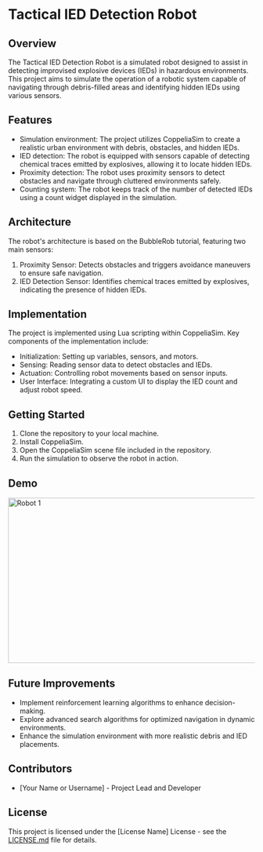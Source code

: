 # Tactical IED Detection Robot

## Overview
The Tactical IED Detection Robot is a simulated robot designed to assist in detecting improvised explosive devices (IEDs) in hazardous environments. This project aims to simulate the operation of a robotic system capable of navigating through debris-filled areas and identifying hidden IEDs using various sensors.

## Features
- Simulation environment: The project utilizes CoppeliaSim to create a realistic urban environment with debris, obstacles, and hidden IEDs.
- IED detection: The robot is equipped with sensors capable of detecting chemical traces emitted by explosives, allowing it to locate hidden IEDs.
- Proximity detection: The robot uses proximity sensors to detect obstacles and navigate through cluttered environments safely.
- Counting system: The robot keeps track of the number of detected IEDs using a count widget displayed in the simulation.

## Architecture
The robot's architecture is based on the BubbleRob tutorial, featuring two main sensors:
1. Proximity Sensor: Detects obstacles and triggers avoidance maneuvers to ensure safe navigation.
2. IED Detection Sensor: Identifies chemical traces emitted by explosives, indicating the presence of hidden IEDs.

## Implementation
The project is implemented using Lua scripting within CoppeliaSim. Key components of the implementation include:
- Initialization: Setting up variables, sensors, and motors.
- Sensing: Reading sensor data to detect obstacles and IEDs.
- Actuation: Controlling robot movements based on sensor inputs.
- User Interface: Integrating a custom UI to display the IED count and adjust robot speed.

## Getting Started
1. Clone the repository to your local machine.
2. Install CoppeliaSim.
3. Open the CoppeliaSim scene file included in the repository.
4. Run the simulation to observe the robot in action.

## Demo
<div style="display: flex; gap: 100px;">
    <img src="robot1.gif" alt="Robot 1" width="525" height="337">
</div>

## Future Improvements
- Implement reinforcement learning algorithms to enhance decision-making.
- Explore advanced search algorithms for optimized navigation in dynamic environments.
- Enhance the simulation environment with more realistic debris and IED placements.

## Contributors
- [Your Name or Username] - Project Lead and Developer

## License
This project is licensed under the [License Name] License - see the [LICENSE.md](LICENSE.md) file for details.

